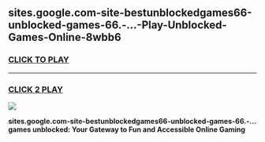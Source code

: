 
## sites.google.com-site-bestunblockedgames66-unblocked-games-66.-...-Play-Unblocked-Games-Online-8wbb6
<h3>
<a href="https://premium76.site?title=sites.google.com-site-bestunblockedgames66-unblocked-games-66.-...&ref=25A">CLICK TO PLAY</a></h3>
<hr>

<h3>
<a href="https://premium76.site?title=sites.google.com-site-bestunblockedgames66-unblocked-games-66.-...&ref=25A">CLICK 2 PLAY</a>
  
</h3>

<a href="https://premium76.site?title=sites.google.com-site-bestunblockedgames66-unblocked-games-66.-...&ref=25A"><img src="https://clearcache.store/games.png"></a>


**sites.google.com-site-bestunblockedgames66-unblocked-games-66.-... games unblocked: Your Gateway to Fun and Accessible Online Gaming**
